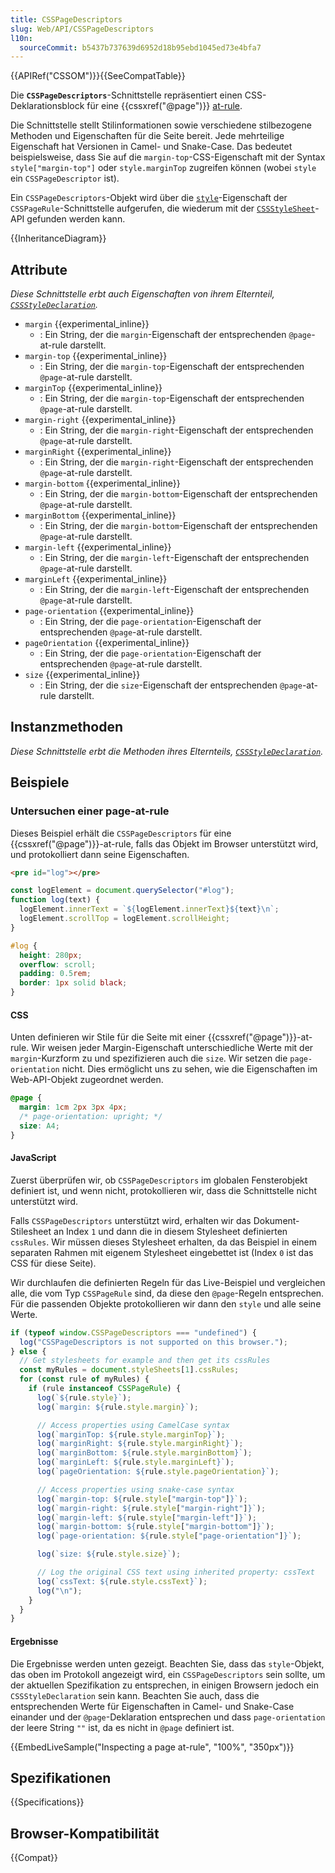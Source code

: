 ```yaml
---
title: CSSPageDescriptors
slug: Web/API/CSSPageDescriptors
l10n:
  sourceCommit: b5437b737639d6952d18b95ebd1045ed73e4bfa7
---
```


{{APIRef("CSSOM")}}{{SeeCompatTable}}

Die **`CSSPageDescriptors`**-Schnittstelle repräsentiert einen CSS-Deklarationsblock für eine {{cssxref("@page")}} [at-rule](/de/docs/Web/CSS/CSS_syntax/At-rule).

Die Schnittstelle stellt Stilinformationen sowie verschiedene stilbezogene Methoden und Eigenschaften für die Seite bereit.
Jede mehrteilige Eigenschaft hat Versionen in Camel- und Snake-Case.
Das bedeutet beispielsweise, dass Sie auf die `margin-top`-CSS-Eigenschaft mit der Syntax `style["margin-top"]` oder `style.marginTop` zugreifen können (wobei `style` ein `CSSPageDescriptor` ist).

Ein `CSSPageDescriptors`-Objekt wird über die [`style`](/de/docs/Web/API/CSSPageRule/style)-Eigenschaft der `CSSPageRule`-Schnittstelle aufgerufen, die wiederum mit der [`CSSStyleSheet`](/de/docs/Web/API/CSSStyleSheet)-API gefunden werden kann.

{{InheritanceDiagram}}

## Attribute

_Diese Schnittstelle erbt auch Eigenschaften von ihrem Elternteil, [`CSSStyleDeclaration`](/de/docs/Web/API/CSSStyleDeclaration)._

- `margin` {{experimental_inline}}
  - : Ein String, der die `margin`-Eigenschaft der entsprechenden `@page`-at-rule darstellt.
- `margin-top` {{experimental_inline}}
  - : Ein String, der die `margin-top`-Eigenschaft der entsprechenden `@page`-at-rule darstellt.
- `marginTop` {{experimental_inline}}
  - : Ein String, der die `margin-top`-Eigenschaft der entsprechenden `@page`-at-rule darstellt.
- `margin-right` {{experimental_inline}}
  - : Ein String, der die `margin-right`-Eigenschaft der entsprechenden `@page`-at-rule darstellt.
- `marginRight` {{experimental_inline}}
  - : Ein String, der die `margin-right`-Eigenschaft der entsprechenden `@page`-at-rule darstellt.
- `margin-bottom` {{experimental_inline}}
  - : Ein String, der die `margin-bottom`-Eigenschaft der entsprechenden `@page`-at-rule darstellt.
- `marginBottom` {{experimental_inline}}
  - : Ein String, der die `margin-bottom`-Eigenschaft der entsprechenden `@page`-at-rule darstellt.
- `margin-left` {{experimental_inline}}
  - : Ein String, der die `margin-left`-Eigenschaft der entsprechenden `@page`-at-rule darstellt.
- `marginLeft` {{experimental_inline}}
  - : Ein String, der die `margin-left`-Eigenschaft der entsprechenden `@page`-at-rule darstellt.
- `page-orientation` {{experimental_inline}}
  - : Ein String, der die `page-orientation`-Eigenschaft der entsprechenden `@page`-at-rule darstellt.
- `pageOrientation` {{experimental_inline}}
  - : Ein String, der die `page-orientation`-Eigenschaft der entsprechenden `@page`-at-rule darstellt.
- `size` {{experimental_inline}}
  - : Ein String, der die `size`-Eigenschaft der entsprechenden `@page`-at-rule darstellt.

## Instanzmethoden

_Diese Schnittstelle erbt die Methoden ihres Elternteils, [`CSSStyleDeclaration`](/de/docs/Web/API/CSSStyleDeclaration)._

## Beispiele

### Untersuchen einer page-at-rule

Dieses Beispiel erhält die `CSSPageDescriptors` für eine {{cssxref("@page")}}-at-rule, falls das Objekt im Browser unterstützt wird, und protokolliert dann seine Eigenschaften.

```html hidden
<pre id="log"></pre>
```

```js hidden
const logElement = document.querySelector("#log");
function log(text) {
  logElement.innerText = `${logElement.innerText}${text}\n`;
  logElement.scrollTop = logElement.scrollHeight;
}
```

```css hidden
#log {
  height: 280px;
  overflow: scroll;
  padding: 0.5rem;
  border: 1px solid black;
}
```

#### CSS

Unten definieren wir Stile für die Seite mit einer {{cssxref("@page")}}-at-rule.
Wir weisen jeder Margin-Eigenschaft unterschiedliche Werte mit der `margin`-Kurzform zu und spezifizieren auch die `size`.
Wir setzen die `page-orientation` nicht.
Dies ermöglicht uns zu sehen, wie die Eigenschaften im Web-API-Objekt zugeordnet werden.

```css
@page {
  margin: 1cm 2px 3px 4px;
  /* page-orientation: upright; */
  size: A4;
}
```

#### JavaScript

Zuerst überprüfen wir, ob `CSSPageDescriptors` im globalen Fensterobjekt definiert ist, und wenn nicht, protokollieren wir, dass die Schnittstelle nicht unterstützt wird.

Falls `CSSPageDescriptors` unterstützt wird, erhalten wir das Dokument-Stilesheet an Index `1` und dann die in diesem Stylesheet definierten `cssRules`.
Wir müssen dieses Stylesheet erhalten, da das Beispiel in einem separaten Rahmen mit eigenem Stylesheet eingebettet ist (Index `0` ist das CSS für diese Seite).

Wir durchlaufen die definierten Regeln für das Live-Beispiel und vergleichen alle, die vom Typ `CSSPageRule` sind, da diese den `@page`-Regeln entsprechen.
Für die passenden Objekte protokollieren wir dann den `style` und alle seine Werte.

```js
if (typeof window.CSSPageDescriptors === "undefined") {
  log("CSSPageDescriptors is not supported on this browser.");
} else {
  // Get stylesheets for example and then get its cssRules
  const myRules = document.styleSheets[1].cssRules;
  for (const rule of myRules) {
    if (rule instanceof CSSPageRule) {
      log(`${rule.style}`);
      log(`margin: ${rule.style.margin}`);

      // Access properties using CamelCase syntax
      log(`marginTop: ${rule.style.marginTop}`);
      log(`marginRight: ${rule.style.marginRight}`);
      log(`marginBottom: ${rule.style.marginBottom}`);
      log(`marginLeft: ${rule.style.marginLeft}`);
      log(`pageOrientation: ${rule.style.pageOrientation}`);

      // Access properties using snake-case syntax
      log(`margin-top: ${rule.style["margin-top"]}`);
      log(`margin-right: ${rule.style["margin-right"]}`);
      log(`margin-left: ${rule.style["margin-left"]}`);
      log(`margin-bottom: ${rule.style["margin-bottom"]}`);
      log(`page-orientation: ${rule.style["page-orientation"]}`);

      log(`size: ${rule.style.size}`);

      // Log the original CSS text using inherited property: cssText
      log(`cssText: ${rule.style.cssText}`);
      log("\n");
    }
  }
}
```

#### Ergebnisse

Die Ergebnisse werden unten gezeigt.
Beachten Sie, dass das `style`-Objekt, das oben im Protokoll angezeigt wird, ein `CSSPageDescriptors` sein sollte, um der aktuellen Spezifikation zu entsprechen, in einigen Browsern jedoch ein `CSSStyleDeclaration` sein kann.
Beachten Sie auch, dass die entsprechenden Werte für Eigenschaften in Camel- und Snake-Case einander und der `@page`-Deklaration entsprechen und dass `page-orientation` der leere String `""` ist, da es nicht in `@page` definiert ist.

{{EmbedLiveSample("Inspecting a page at-rule", "100%", "350px")}}

## Spezifikationen

{{Specifications}}

## Browser-Kompatibilität

{{Compat}}
